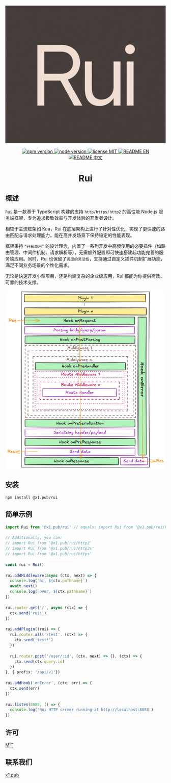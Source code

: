 <p align="center">
  <img src="https://github.com/x1-pub/rui/raw/main/docs/logo.jpg" alt="Rui is a TypeScript-based Node.js server-side framework"/>
</p>

<p align="center">
  <a href="https://www.npmjs.com/package/@x1.pub/rui">
    <img src="https://img.shields.io/badge/npm-%3E%3D10-blue" alt="npm version" >
  </a>
  <a href="https://nodejs.org/en/about/previous-releases">
    <img src="https://img.shields.io/badge/node-%3E%3D18-green" alt="node version">
  </a>
  <a href="https://github.com/x1-pub/rui/raw/main/LICENSE">
    <img src="https://img.shields.io/badge/license-MIT-yellow" alt="license MIT">
  </a>
  <a href="https://github.com/x1-pub/rui/blob/main/README.md">
    <img src="https://img.shields.io/badge/README-EN-yellow" alt="README EN">
  </a>
  <a href="https://github.com/x1-pub/rui/blob/main/README-CN.md">
    <img src="https://img.shields.io/badge/README-%E4%B8%AD%E6%96%87-yellow" alt="README 中文">
  </a>
</p>

<h1 align="center">Rui</h1>

## 概述

`Rui` 是一款基于 TypeScript 构建的支持 `http/https/http2` 的高性能 Node.js 服务端框架，专为追求极致效率与开发体验的开发者设计。

相较于主流框架如 Koa，Rui 在底层架构上进行了针对性优化，实现了更快速的路由匹配与请求处理能力，能在高并发场景下保持稳定的性能表现。

框架秉持 `“开箱即用”` 的设计理念，内置了一系列开发中高频使用的必要插件（如路由管理、中间件机制、请求解析等），无需额外配置即可快速搭建起功能完善的服务端应用。同时，Rui 也保留了`高度的灵活性`，支持通过自定义插件机制扩展功能，满足不同业务场景的个性化需求。

无论是快速开发小型项目，还是构建复杂的企业级应用，Rui 都能为你提供高效、可靠的技术支撑。

<p align="center">
  <img src="https://github.com/x1-pub/rui/raw/main/docs/architecture.png" alt="Rui's architecture diagram"/>
</p>

## 安装

```shell
npm install @x1.pub/rui
```

## 简单示例

```typescript
import Rui from '@x1.pub/rui' // equals: import Rui from '@x1.pub/rui/http'

// Additionally, you can:
// import Rui from '@x1.pub/rui/http2'
// import Rui from '@x1.pub/rui/http2s'
// import Rui from '@x1.pub/rui/https'

const rui = Rui()

rui.addMiddleware(async (ctx, next) => {
  console.log(`hi, ${ctx.pathname}`)
  await next()
  console.log(`over, ${ctx.pathname}`)
})

rui.router.get('/', async (ctx) => {
  ctx.send('rui!')
})

rui.addPlugin((rui) => {
  rui.router.all('/test', (ctx) => {
    ctx.send('test!')
  })

  rui.router.post('/user/:id', (ctx, next) => {}, (ctx) => {
    ctx.send(ctx.query.id)
  })
}, { prefix: '/api/v1'})

rui.addHook('onError', (ctx, err) => {
  ctx.send(err)
})

rui.listen(8888, () => {
  console.log('Rui HTTP server running at http://localhost:8888')
})
```

## 许可

[MIT](https://github.com/x1-pub/rui/raw/main/LICENSE)

## 联系我们

[x1.pub](https://x1.pub/about)